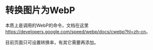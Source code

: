 # 转换图片为WebP

本质上是调用的WebP的命令，文档在这里<https://developers.google.com/speed/webp/docs/cwebp?hl=zh-cn>。

目前页面只可设置转换率，有其它需要再添加。
